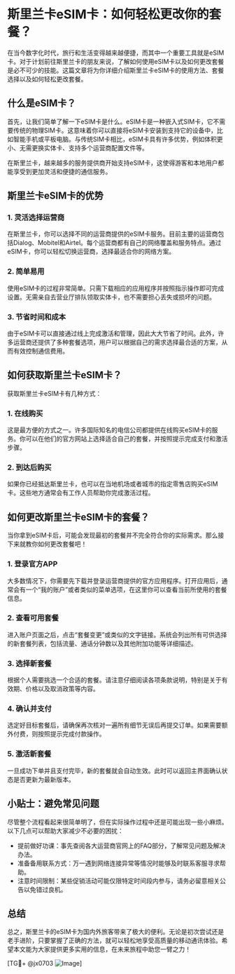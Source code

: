 # 斯里兰卡eSIM卡：如何轻松更改你的套餐？

在当今数字化时代，旅行和生活变得越来越便捷，而其中一个重要工具就是eSIM卡。对于计划前往斯里兰卡的朋友来说，了解如何使用eSIM卡以及如何更改套餐是必不可少的技能。这篇文章将为你详细介绍斯里兰卡eSIM卡的使用方法、套餐选择以及如何轻松更改套餐。

## 什么是eSIM卡？

首先，让我们简单了解一下eSIM卡是什么。eSIM卡是一种嵌入式SIM卡，它不需要传统的物理SIM卡。这意味着你可以直接将eSIM卡安装到支持它的设备中，比如智能手机或平板电脑。与传统SIM卡相比，eSIM卡具有许多优势，例如体积更小、无需更换实体卡、支持多个运营商配置文件等。

在斯里兰卡，越来越多的服务提供商开始支持eSIM卡，这使得游客和本地用户都能享受到更加灵活和便捷的通信服务。

## 斯里兰卡eSIM卡的优势

### 1. 灵活选择运营商

在斯里兰卡，你可以选择不同的运营商提供的eSIM卡服务。目前主要的运营商包括Dialog、Mobitel和Airtel。每个运营商都有自己的网络覆盖和服务特点。通过eSIM卡，你可以轻松切换运营商，选择最适合你的网络方案。

### 2. 简单易用

使用eSIM卡的过程非常简单。只需下载相应的应用程序并按照指示操作即可完成设置。无需亲自去营业厅排队领取实体卡，也不需要担心丢失或损坏的问题。

### 3. 节省时间和成本

由于eSIM卡可以直接通过线上完成激活和管理，因此大大节省了时间。此外，许多运营商还提供了多种套餐选项，用户可以根据自己的需求选择最合适的方案，从而有效控制通信费用。

## 如何获取斯里兰卡eSIM卡？

获取斯里兰卡eSIM卡有几种方式：

### 1. 在线购买

这是最方便的方式之一。许多国际知名的电信公司都提供在线购买eSIM卡的服务。你可以在他们的官方网站上选择适合自己的套餐，并按照提示完成支付和激活步骤。

### 2. 到达后购买

如果你已经抵达斯里兰卡，也可以在当地机场或者城市的指定零售店购买eSIM卡。这些地方通常会有工作人员帮助你完成激活过程。

## 如何更改斯里兰卡eSIM卡的套餐？

当你拿到eSIM卡后，可能会发现最初的套餐并不完全符合你的实际需求。那么接下来就教你如何更改套餐吧！

### 1. 登录官方APP

大多数情况下，你需要先下载并登录运营商提供的官方应用程序。打开应用后，通常会有一个“我的账户”或者类似的菜单选项，在这里你可以查看当前所使用的套餐信息。

### 2. 查看可用套餐

进入账户页面之后，点击“套餐变更”或类似的文字链接。系统会列出所有可供选择的新套餐列表，包括流量、通话分钟数以及其他附加功能等详细描述。

### 3. 选择新套餐

根据个人需要挑选一个合适的套餐。请注意仔细阅读各项条款说明，特别是关于有效期、价格以及取消政策等内容。

### 4. 确认并支付

选定好目标套餐后，请确保再次核对一遍所有细节无误后再提交订单。如果需要额外付费，则按照提示完成付款操作。

### 5. 激活新套餐

一旦成功下单并且支付完毕，新的套餐就会自动生效。此时可以返回主界面确认状态是否更新为最新版本。

## 小贴士：避免常见问题

尽管整个流程看起来很简单明了，但在实际操作过程中还是可能出现一些小麻烦。以下几点可以帮助大家减少不必要的困扰：

- 提前做好功课：事先查阅各大运营商官网上的FAQ部分，了解常见问题及解决办法。
- 准备备用联系方式：万一遇到网络连接异常等情况时能够及时联系客服寻求帮助。
- 注意时间限制：某些促销活动可能仅限特定时间段内参与，请务必留意相关公告以免错过良机。

## 总结

总之，斯里兰卡的eSIM卡为国内外旅客带来了极大的便利。无论是初次尝试还是老手进阶，只要掌握了正确的方法，就可以轻松地享受高质量的移动通讯体验。希望本文能为大家提供更多实用的信息，在未来旅程中助您一臂之力！

[TG💪+ @jx0703 ![Image](https://github.com/user-attachments/assets/dbca1d08-cadb-493c-b0ec-ad6f7a83f270)]